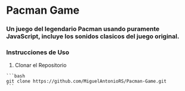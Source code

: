 # Pacman Game

### Un juego del legendario Pacman usando puramente JavaScript, incluye los sonidos clasicos del juego original.

### Instrucciones de Uso

  1. Clonar el Repositorio
     
    ```bash
    git clone https://github.com/MiguelAntonioRS/Pacman-Game.git
    ```
